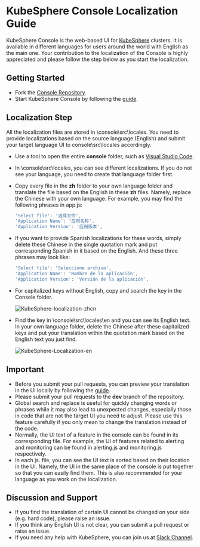 # KubeSphere Console Localization Guide

KubeSphere Console is the web-based UI for [KubeSphere](https://github.com/kubesphere/kubesphere) clusters. It is available in different languages for users around the world with English as the main one. Your contribution to the localization of the Console is highly appreciated and please follow the step below as you start the localization.

## Getting Started

- Fork the [Console Repository](https://github.com/kubesphere/console).
- Start KubeSphere Console by following the [guide](https://github.com/kubesphere/console/blob/master/README.md).

## Localization Step

All the localization files are stored in \console\src\locales. You need to provide localizations based on the source language (English) and submit your target language UI to console\src\locales accordingly.

- Use a tool to open the entire **console** folder, such as [Visual Studio Code](https://code.visualstudio.com/).

- In \console\src\locales, you can see different localizations. If you do not see your language, you need to create that language folder first.

- Copy every file in the **zh** folder to your own language folder and translate the file based on the English in these **zh** files. Namely, replace the Chinese with your own language. For example, you may find the following phrases in app.js:

  ```js
  'Select file': '选择文件',
  'Application Name': '应用名称',
  'Application Version': '应用版本',
  ```

- If you want to provide Spanish localizations for these words, simply delete these Chinese in the single quotation mark and put corresponding Spanish in it based on the English. And these three phrases may look like:

  ```js
  'Select file': 'Seleccione archivo',
  'Application Name': 'Nombre de la aplicación',
  'Application Version': 'Versión de la aplicación',
  ```

- For capitalized keys without English, copy and search the key in the Console folder.

  ![KubeSphere-localization-zhcn](https://ap3.qingstor.com/kubesphere-website/docs/copy-capital-key.png)

- Find the key in \console\src\locales\en and you can see its English text. In your own language folder, delete the Chinese after these capitalized keys and put your translation within the quotation mark based on the English text you just find.

  ![KubeSphere-Localization-en](https://ap3.qingstor.com/kubesphere-website/docs/search-en-text.png)

## Important

- Before you submit your pull requests, you can preview your translation in the UI locally by following the [guide](https://github.com/kubesphere/console/blob/master/README.md).
- Please submit your pull requests to the **dev** branch of the repository.
- Global search and replace is useful for quickly changing words or phrases while it may also lead to unexpected changes, especially those in code that are not the target UI you need to adjust. Please use this feature carefully if you only mean to change the translation instead of the code.
- Normally, the UI text of a feature in the console can be found in its corresponding file. For example, the UI of features related to alerting and monitoring can be found in alerting.js and monitoring.js respectively.
- In each js. file, you can see the UI text is sorted based on their location in the UI. Namely, the UI in the same place of the console is put together so that you can easily find them. This is also recommended for your language as you work on the localization.

## Discussion and Support

- If you find the translation of certain UI cannot be changed on your side (e.g. hard code), please raise an issue.
- If you think any English UI is not clear, you can submit a pull request or raise an issue.
- If you need any help with KubeSphere, you can join us at [Slack Channel](https://join.slack.com/t/kubesphere/shared_invite/enQtNTE3MDIxNzUxNzQ0LTZkNTdkYWNiYTVkMTM5ZThhODY1MjAyZmVlYWEwZmQ3ODQ1NmM1MGVkNWEzZTRhNzk0MzM5MmY4NDc3ZWVhMjE).
